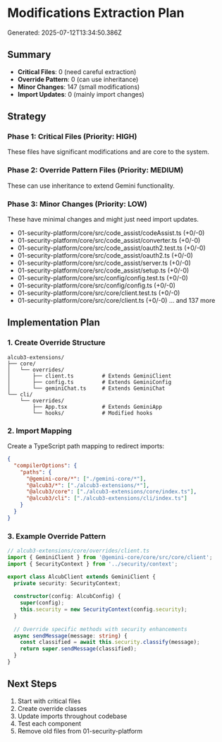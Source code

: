 # Modifications Extraction Plan
Generated: 2025-07-12T13:34:50.386Z

## Summary
- **Critical Files**: 0 (need careful extraction)
- **Override Pattern**: 0 (can use inheritance)
- **Minor Changes**: 147 (small modifications)
- **Import Updates**: 0 (mainly import changes)

## Strategy

### Phase 1: Critical Files (Priority: HIGH)
These files have significant modifications and are core to the system.



### Phase 2: Override Pattern Files (Priority: MEDIUM)
These can use inheritance to extend Gemini functionality.




### Phase 3: Minor Changes (Priority: LOW)
These have minimal changes and might just need import updates.

- 01-security-platform/core/src/code_assist/codeAssist.ts (+0/-0)
- 01-security-platform/core/src/code_assist/converter.ts (+0/-0)
- 01-security-platform/core/src/code_assist/oauth2.test.ts (+0/-0)
- 01-security-platform/core/src/code_assist/oauth2.ts (+0/-0)
- 01-security-platform/core/src/code_assist/server.ts (+0/-0)
- 01-security-platform/core/src/code_assist/setup.ts (+0/-0)
- 01-security-platform/core/src/config/config.test.ts (+0/-0)
- 01-security-platform/core/src/config/config.ts (+0/-0)
- 01-security-platform/core/src/core/client.test.ts (+0/-0)
- 01-security-platform/core/src/core/client.ts (+0/-0)
... and 137 more

## Implementation Plan

### 1. Create Override Structure
```
alcub3-extensions/
├── core/
│   └── overrides/
│       ├── client.ts         # Extends GeminiClient
│       ├── config.ts         # Extends GeminiConfig
│       └── geminiChat.ts     # Extends GeminiChat
└── cli/
    └── overrides/
        ├── App.tsx           # Extends GeminiApp
        └── hooks/            # Modified hooks
```

### 2. Import Mapping
Create a TypeScript path mapping to redirect imports:

```json
{
  "compilerOptions": {
    "paths": {
      "@gemini-core/*": ["./gemini-core/*"],
      "@alcub3/*": ["./alcub3-extensions/*"],
      "@alcub3/core": ["./alcub3-extensions/core/index.ts"],
      "@alcub3/cli": ["./alcub3-extensions/cli/index.ts"]
    }
  }
}
```

### 3. Example Override Pattern
```typescript
// alcub3-extensions/core/overrides/client.ts
import { GeminiClient } from '@gemini-core/core/src/core/client';
import { SecurityContext } from '../security/context';

export class AlcubClient extends GeminiClient {
  private security: SecurityContext;
  
  constructor(config: AlcubConfig) {
    super(config);
    this.security = new SecurityContext(config.security);
  }
  
  // Override specific methods with security enhancements
  async sendMessage(message: string) {
    const classified = await this.security.classify(message);
    return super.sendMessage(classified);
  }
}
```

## Next Steps
1. Start with critical files
2. Create override classes
3. Update imports throughout codebase
4. Test each component
5. Remove old files from 01-security-platform
